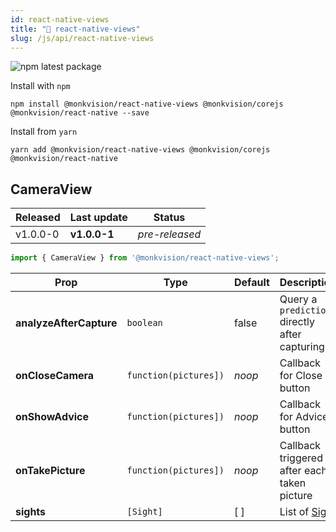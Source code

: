 ```yaml
---
id: react-native-views
title: "🚀 react-native-views"
slug: /js/api/react-native-views
---
```

![npm latest package](https://img.shields.io/npm/v/@monkvision/react-native-views/latest.svg)

Install with `npm`
``` npm
npm install @monkvision/react-native-views @monkvision/corejs @monkvision/react-native --save
```

Install from `yarn`
``` yarn
yarn add @monkvision/react-native-views @monkvision/corejs @monkvision/react-native
```

## CameraView

| Released | Last update | Status |
|----------|-------------|--------|
| v1.0.0-0 | **v1.0.0-1** | _pre-released_ |

``` javascript
import { CameraView } from '@monkvision/react-native-views';
```

| Prop | Type | Default | Description |
|------|------|---------|-------------|
| **analyzeAfterCapture** | `boolean` | false | Query a `prediction` directly after capturing |
| **onCloseCamera** | `function(pictures])` | _noop_ | Callback for Close button |
| **onShowAdvice** | `function(pictures])` | _noop_ | Callback for Advices button
| **onTakePicture** | `function(pictures])` | _noop_ | Callback triggered after each taken picture
| **sights** | `[Sight]` | [ ] | List of [Sight](https://monkvision.github.io/monkjs/docs/js/api/corejs/Sights) |
